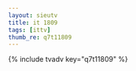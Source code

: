 ```yaml
--- 
layout: sieutv
title: it 1809
tags: [ittv]
thumb_re: q7t11809
---
```

{% include tvadv key="q7t11809" %} 
